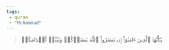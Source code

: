 ```yaml
---
tags: 
 - quran 
 - "Muhammad"
---
```


> يَـٰٓأَيُّهَا ٱلَّذِينَ ءَامَنُوٓاْ إِن تَنصُرُواْ ٱللَّهَ يَنصُرۡكُمۡ وَيُثَبِّتۡ أَقۡدَامَكُمۡ

